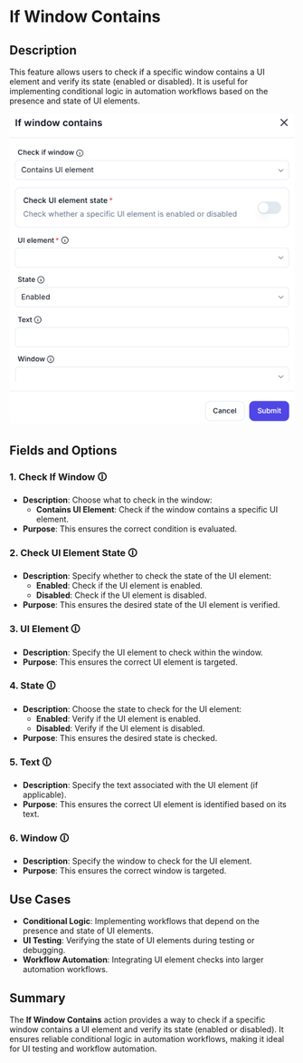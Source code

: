 # If Window Contains  

## Description

This feature allows users to check if a specific window contains a UI element and verify its state (enabled or disabled). It is useful for implementing conditional logic in automation workflows based on the presence and state of UI elements.  

![If Window Contains](if-window-contains.png)  

## Fields and Options  

### 1. **Check If Window** 🛈

- **Description**: Choose what to check in the window:  
  - **Contains UI Element**: Check if the window contains a specific UI element.  
- **Purpose**: This ensures the correct condition is evaluated.  

### 2. **Check UI Element State** 🛈

- **Description**: Specify whether to check the state of the UI element:  
  - **Enabled**: Check if the UI element is enabled.  
  - **Disabled**: Check if the UI element is disabled.  
- **Purpose**: This ensures the desired state of the UI element is verified.  

### 3. **UI Element** 🛈

- **Description**: Specify the UI element to check within the window.  
- **Purpose**: This ensures the correct UI element is targeted.  

### 4. **State** 🛈

- **Description**: Choose the state to check for the UI element:  
  - **Enabled**: Verify if the UI element is enabled.  
  - **Disabled**: Verify if the UI element is disabled.  
- **Purpose**: This ensures the desired state is checked.  

### 5. **Text** 🛈

- **Description**: Specify the text associated with the UI element (if applicable).  
- **Purpose**: This ensures the correct UI element is identified based on its text.  

### 6. **Window** 🛈

- **Description**: Specify the window to check for the UI element.  
- **Purpose**: This ensures the correct window is targeted.  

## Use Cases

- **Conditional Logic**: Implementing workflows that depend on the presence and state of UI elements.  
- **UI Testing**: Verifying the state of UI elements during testing or debugging.  
- **Workflow Automation**: Integrating UI element checks into larger automation workflows.  

## Summary

The **If Window Contains** action provides a way to check if a specific window contains a UI element and verify its state (enabled or disabled). It ensures reliable conditional logic in automation workflows, making it ideal for UI testing and workflow automation.
